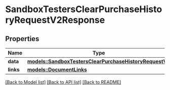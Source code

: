 # SandboxTestersClearPurchaseHistoryRequestV2Response

## Properties

Name | Type | Description | Notes
------------ | ------------- | ------------- | -------------
**data** | [**models::SandboxTestersClearPurchaseHistoryRequestV2**](SandboxTestersClearPurchaseHistoryRequestV2.md) |  | 
**links** | [**models::DocumentLinks**](DocumentLinks.md) |  | 

[[Back to Model list]](../README.md#documentation-for-models) [[Back to API list]](../README.md#documentation-for-api-endpoints) [[Back to README]](../README.md)


